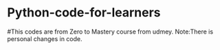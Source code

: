 # Python-code-for-learners
#This codes are from Zero to Mastery course from udmey.
Note:There is  personal changes in code.
